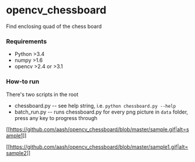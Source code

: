 # opencv_chessboard
Find enclosing quad of the chess board

### Requirements
* Python >3.4
* numpy >1.6
* opencv >2.4 or >3.1

### How-to run
There's two scripts in the root
* chessboard.py -- see help string, i.e. `python chessboard.py --help`
* batch_run.py -- runs chessboard.py for every png picture in `data` folder, press any key to progress through

[[https://github.com/aash/opencv_chessboard/blob/master/sample.gif|alt=sample1]]

[[https://github.com/aash/opencv_chessboard/blob/master/sample1.gif|alt=sample2]]
